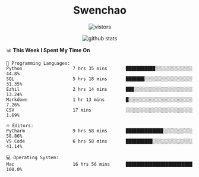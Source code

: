 <h1 align="center">Swenchao</h3>

<p align="center">
  <img src="https://visitor-badge.glitch.me/badge?page_id=Swenchao" alt="vistors" />
</p>

<p align="center">
  <img src="https://github-readme-stats.vercel.app/api?username=Swenchao&count_private=true&show_icons=true&theme=vue-dark&hide_title=true" alt="github stats" />
</p>

<!--START_SECTION:waka-->
📊 **This Week I Spent My Time On** 

```text
💬 Programming Languages: 
Python                   7 hrs 35 mins       ███████████░░░░░░░░░░░░░░   44.8% 
SQL                      5 hrs 18 mins       ███████░░░░░░░░░░░░░░░░░░   31.35% 
Ezhil                    2 hrs 14 mins       ███░░░░░░░░░░░░░░░░░░░░░░   13.24% 
Markdown                 1 hr 13 mins        █░░░░░░░░░░░░░░░░░░░░░░░░   7.26% 
CSV                      17 mins             ░░░░░░░░░░░░░░░░░░░░░░░░░   1.69%

🔥 Editors: 
PyCharm                  9 hrs 58 mins       ██████████████░░░░░░░░░░░   58.86% 
VS Code                  6 hrs 58 mins       ██████████░░░░░░░░░░░░░░░   41.14%

💻 Operating System: 
Mac                      16 hrs 56 mins      █████████████████████████   100.0%

```


<!--END_SECTION:waka-->
